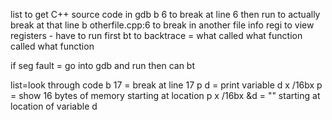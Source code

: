 list to get C++ source code in gdb
b 6 to break at line 6
    then run to actually break at that line
b otherfile.cpp:6 to break in another file
info regi to view registers - have to run first
bt to backtrace = what called what function called what function

if seg fault = go into gdb and run
then can bt

list=look through code
b 17 = break at line 17 
p d = print variable d
x /16bx p = show 16 bytes of memory starting at location p
x /16bx &d = "" starting at location of variable d